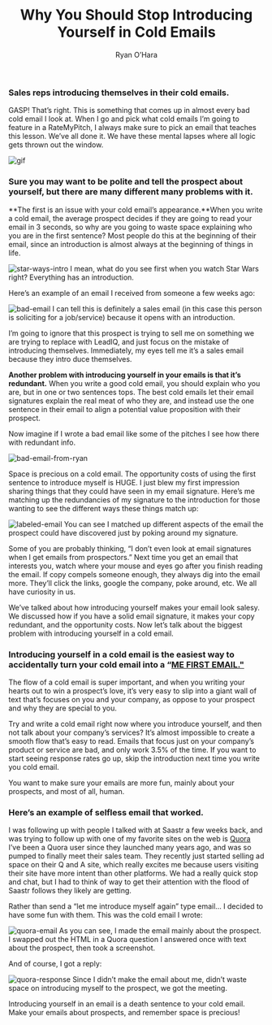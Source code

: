 ﻿---
title: Why You Should Stop Introducing Yourself in Cold Emails
description: I love the science behind prospecting. There are so many things that can impact whether you get responses or not. Whether it’s what accounts you go after, if the contact you picked at that account is the right person, what time you did your tactic, or maybe you just wrote bad email copy, anything can go wrong impacting your response rates. In the spirit of the RateMyPitch I did yesterday with my good friends.
coverImage: /img/star-ways-intro.jpg
publishDate: Feb 28, 2018

author: Ryan O’Hara
authorProfile:  Ryan O'Hara has been an early employee at several startups helping them with marketing and prospecting tactics, including Dyn who was acquired by Oracle for $600+ million in 2016. He's had prospecting campaigns featured in Fortune, Mashable, and TheNextWeb. Ryan specializes in branding, business development, prospecting, and coaching people on how to make good digital first impressions. He also mentors two accelerators, The Iron Yard and The Alpha Loft, and hosts The Prospecting Podcast.
authorImage: /img/Ryan-OHara-Headshot.png
---

### Sales reps introducing themselves in their cold emails.

GASP! That’s right. This is something that comes up in almost every bad cold email I look at. When I go and pick what cold emails I’m going to feature in a RateMyPitch, I always make sure to pick an email that teaches this lesson. We’ve all done it. We have these mental lapses where all logic gets thrown out the window.

![gif](/img/cold-emails.gif)

### Sure you may want to be polite and tell the prospect about yourself, but there are many different many problems with it.

**The first is an issue with your cold email’s appearance.**When you write a cold email, the average prospect decides if they are going to read your email in 3 seconds, so why are you going to waste space explaining who you are in the first sentence? Most people do this at the beginning of their email, since an introduction is almost always at the beginning of things in life.

![star-ways-intro](/img/star-ways-intro.jpg) I mean, what do you see first when you watch Star Wars right? Everything has an introduction.

Here’s an example of an email I received from someone a few weeks ago:

![bad-email](/img/bad-email.png) I can tell this is definitely a sales email (in this case this person is soliciting for a job/service) because it opens with an introduction.

I’m going to ignore that this prospect is trying to sell me on something we are trying to replace with LeadIQ, and just focus on the mistake of introducing themselves. Immediately, my eyes tell me it’s a sales email because they intro duce themselves.

**Another problem with introducing yourself in your emails is that it’s redundant.** When you write a good cold email, you should explain who you are, but in one or two sentences tops. The best cold emails let their email signatures explain the real meat of who they are, and instead use the one sentence in their email to align a potential value proposition with their prospect.

Now imagine if I wrote a bad email like some of the pitches I see how there with redundant info.

![bad-email-from-ryan](/img/bad-email-from-ryan.png)

Space is precious on a cold email. The opportunity costs of using the first sentence to introduce myself is HUGE. I just blew my first impression sharing things that they could have seen in my email signature. Here’s me matching up the redundancies of my signature to the introduction for those wanting to see the different ways these things match up:

![labeled-email](/img/labeled-email.png) You can see I matched up different aspects of the email the prospect could have discovered just by poking around my signature.

Some of you are probably thinking, “I don’t even look at email signatures when I get emails from prospectors.” Next time you get an email that interests you, watch where your mouse and eyes go after you finish reading the email. If copy compels someone enough, they always dig into the email more. They’ll click the links, google the company, poke around, etc. We all have curiosity in us.

We’ve talked about how introducing yourself makes your email look salesy. We discussed how if you have a solid email signature, it makes your copy redundant, and the opportunity costs. Now let’s talk about the biggest problem with introducing yourself in a cold email.

### Introducing yourself in a cold email is the easiest way to accidentally turn your cold email into a “[ME FIRST EMAIL."](/the-flaws-with-a-me-first-mentality-in-sales/)

The flow of a cold email is super important, and when you writing your hearts out to win a prospect’s love, it’s very easy to slip into a giant wall of text that’s focuses on you and your company, as oppose to your prospect and why they are special to you.

Try and write a cold email right now where you introduce yourself, and then not talk about your company’s services? It’s almost impossible to create a smooth flow that’s easy to read. Emails that focus just on your company’s product or service are bad, and only work 3.5% of the time. If you want to start seeing response rates go up, skip the introduction next time you write you cold email.

You want to make sure your emails are more fun, mainly about your prospects, and most of all, human.

### Here’s an example of selfless email that worked.

I was following up with people I talked with at Saastr a few weeks back, and was trying to follow up with one of my favorite sites on the web is [Quora](http://quora.com) I’ve been a Quora user since they launched many years ago, and was so pumped to finally meet their sales team. They recently just started selling ad space on their Q and A site, which really excites me because users visiting their site have more intent than other platforms. We had a really quick stop and chat, but I had to think of way to get their attention with the flood of Saastr follows they likely are getting.

Rather than send a “let me introduce myself again” type email… I decided to have some fun with them. This was the cold email I wrote:

![quora-email](/img/quora-email.png) As you can see, I made the email mainly about the prospect. I swapped out the HTML in a Quora question I answered once with text about the prospect, then took a screenshot.

And of course, I got a reply:

![quora-response](/img/quora-response.png) Since I didn’t make the email about me, didn’t waste space on introducing myself to the prospect, we got the meeting.

Introducing yourself in an email is a death sentence to your cold email. Make your emails about prospects, and remember space is precious!